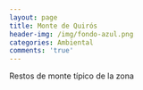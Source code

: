 ```yaml
---
layout: page
title: Monte de Quirós
header-img: /img/fondo-azul.png
categories: Ambiental
comments: 'true'
---
```



Restos de monte típico de la zona

<div class="photos">
</div>
